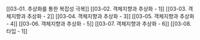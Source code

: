 [[03-01. 추상화를 통한 복잡성 극복]]
[[03-02. 객체지향과 추상화 - 1]]
[[03-03. 객체지향과 추상화 - 2]]
[[03-04. 객체지향과 추상화 - 3]]
[[03-05. 객체지향과 추상화 - 4]]
[[03-06. 객체지향과 추상화 - 5]]
[[03-07. 객체지향과 추상화 - 6]]
[[03-08. 타입 - 1]]